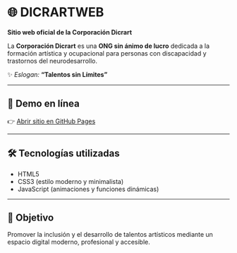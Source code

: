 # 🌐 DICRARTWEB  

**Sitio web oficial de la Corporación Dicrart**  

La **Corporación Dicrart** es una **ONG sin ánimo de lucro** dedicada a la formación artística y ocupacional para personas con discapacidad y trastornos del neurodesarrollo.  

✨ *Eslogan:* **“Talentos sin Límites”**  

---

## 🚀 Demo en línea
👉 [Abrir sitio en GitHub Pages](https://github.com/CorpoDicrart/dicrartweb.git)

---

## 🛠️ Tecnologías utilizadas
- HTML5  
- CSS3 (estilo moderno y minimalista)  
- JavaScript (animaciones y funciones dinámicas)  

---

## 📌 Objetivo 
Promover la inclusión y el desarrollo de talentos artísticos mediante un espacio digital moderno, profesional y accesible.  

